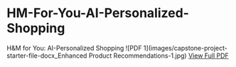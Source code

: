 # HM-For-You-AI-Personalized-Shopping
H&amp;M for You: AI-Personalized Shopping
![PDF 1](images/capstone-project-starter-file-docx_Enhanced Product Recommendations-1.jpg)
[View Full PDF](path/to/your/document.pdf)
